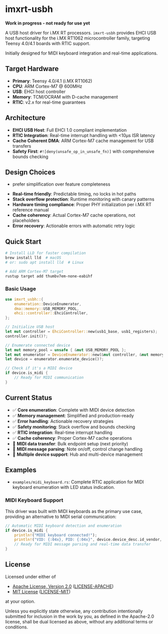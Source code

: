 # imxrt-usbh

**Work in progress - not ready for use yet**

A USB host driver for i.MX RT processors. `imxrt-usbh` provides EHCI USB host functionality
for the i.MX RT1062 microcontroller family, targeting Teensy 4.0/4.1 boards with RTIC support.

Initially designed for MIDI keyboard integration and real-time applications.

## Target Hardware

- **Primary**: Teensy 4.0/4.1 (i.MX RT1062)
- **CPU**: ARM Cortex-M7 @ 600MHz
- **USB**: EHCI host controller
- **Memory**: TCM/OCRAM with D-cache management
- **RTIC**: v2.x for real-time guarantees

## Architecture

- **EHCI USB Host**: Full EHCI 1.0 compliant implementation
- **RTIC Integration**: Real-time interrupt handling with <10μs ISR latency
- **Cache Coherent DMA**: ARM Cortex-M7 cache management for USB transfers
- **Safety First**: `#![deny(unsafe_op_in_unsafe_fn)]` with comprehensive bounds checking

## Design Choices

* prefer simplification over feature completeness
- **Real-time friendly**: Predictable timing, no locks in hot paths
- **Stack overflow protection**: Runtime monitoring with canary patterns
- **Hardware timing compliance**: Proper PHY initialization per i.MX RT reference manual
- **Cache coherency**: Actual Cortex-M7 cache operations, not placeholders
- **Error recovery**: Actionable errors with automatic retry logic


## Quick Start

```bash
# Install LLD for faster compilation
brew install lld  # macOS
# or: sudo apt install lld  # Linux

# Add ARM Cortex-M7 target
rustup target add thumbv7em-none-eabihf
```

### Basic Usage

```rust
use imxrt_usbh::{
    enumeration::DeviceEnumerator,
    dma::memory::USB_MEMORY_POOL,
    ehci::controller::EhciController,
};

// Initialize USB host
let mut controller = EhciController::new(usb1_base, usb1_registers);
controller.init()?;

// Enumerate connected device
let mut memory_pool = unsafe { &mut USB_MEMORY_POOL };
let mut enumerator = DeviceEnumerator::new(&mut controller, &mut memory_pool);
let device = enumerator.enumerate_device()?;

// Check if it's a MIDI device
if device.is_midi {
    // Ready for MIDI communication
}
```


## Current Status

- ✅ **Core enumeration**: Complete with MIDI device detection
- ✅ **Memory management**: Simplified and production-ready
- ✅ **Error handling**: Actionable recovery strategies
- ✅ **Safety monitoring**: Stack overflow and bounds checking
- ✅ **RTIC integration**: Real-time interrupt handling
- ✅ **Cache coherency**: Proper Cortex-M7 cache operations
- 🔄 **MIDI data transfer**: Bulk endpoint setup (next priority)
- 🔄 **MIDI message parsing**: Note on/off, control change handling
- 🔄 **Multiple device support**: Hub and multi-device management





## Examples

- `examples/midi_keyboard.rs`: Complete RTIC application for MIDI keyboard enumeration with LED status indication.

### MIDI Keyboard Support

This driver was built with MIDI keyboards as the primary use case, providing an alternative to MIDI serial communication:

```rust
// Automatic MIDI keyboard detection and enumeration
if device.is_midi {
    println!("MIDI keyboard connected!");
    println!("VID: {:04x}, PID: {:04x}", device.device_desc.id_vendor, device.device_desc.id_product);
    // Ready for MIDI message parsing and real-time data transfer
}
```


## License

Licensed under either of

- [Apache License, Version 2.0](http://www.apache.org/licenses/LICENSE-2.0) ([LICENSE-APACHE](./LICENSE-APACHE))
- [MIT License](http://opensource.org/licenses/MIT) ([LICENSE-MIT](./LICENSE-MIT))

at your option.

Unless you explicitly state otherwise, any contribution intentionally submitted
for inclusion in the work by you, as defined in the Apache-2.0 license, shall be
dual licensed as above, without any additional terms or conditions.
